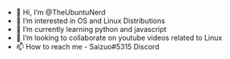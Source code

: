 - 👋 Hi, I’m @TheUbuntuNerd
- 👀 I’m interested in OS and Linux Distributions
- 🌱 I’m currently learning python and javascript
- 💞️ I’m looking to collaborate on youtube videos related to Linux
- 📫 How to reach me - Saizuo#5315 
                      Discord

<!---
TheUbuntuNerd/TheUbuntuNerd is a ✨ special ✨ repository because its `README.md` (this file) appears on your GitHub profile.
You can click the Preview link to take a look at your changes.
--->
